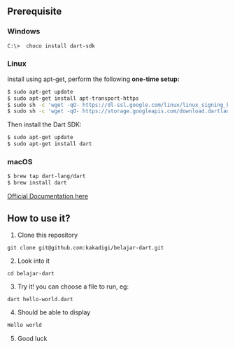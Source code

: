 ## Prerequisite

### Windows
```bash
C:\>  choco install dart-sdk
```

### Linux
Install using apt-get, perform the following **one-time setup:**
```bash
$ sudo apt-get update
$ sudo apt-get install apt-transport-https
$ sudo sh -c 'wget -qO- https://dl-ssl.google.com/linux/linux_signing_key.pub | apt-key add -'
$ sudo sh -c 'wget -qO- https://storage.googleapis.com/download.dartlang.org/linux/debian/dart_stable.list > /etc/apt/sources.list.d/dart_stable.list'
```
Then install the Dart SDK:
```bash
$ sudo apt-get update
$ sudo apt-get install dart
```

### macOS

```bash
$ brew tap dart-lang/dart
$ brew install dart
```

[Official Documentation here](https://dart.dev/get-dart)

## How to use it?
1. Clone this repository
```
git clone git@github.com:kakadigi/belajar-dart.git
```
2. Look into it
```
cd belajar-dart
```
3. Try it!
you can choose a file to run, eg:
```
dart hello-world.dart
```
4. Should be able to display
```bash
Hello world
```
5. Good luck


